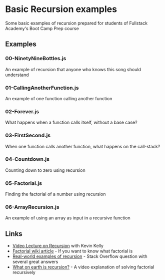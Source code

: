 # Basic Recursion examples

Some basic examples of recursion prepared for students of Fullstack Academy's Boot Camp Prep course

## Examples

### 00-NinetyNineBottles.js

An example of recursion that anyone who knows this song should understand

### 01-CallingAnotherFunction.js

An example of one function calling another function

### 02-Forever.js

What happens when a function calls itself, without a base case?

### 03-FirstSecond.js

When one function calls another function, what happens on the call-stack?

### 04-Countdown.js

Counting down to zero using recursion

### 05-Factorial.js

Finding the factorial of a number using recursion

### 06-ArrayRecursion.js

An example of using an array as input in a recursive function

## Links

- [Video Lecture on Recursion](https://www.youtube.com/watch?v=n-owY744ixw&feature=youtu.be) with Kevin Kelly
- [Factorial wiki article](https://en.wikipedia.org/wiki/Factorial) - If you want to know what factorial is
- [Real-world examples of recursion](https://stackoverflow.com/questions/105838/real-world-examples-of-recursion) - Stack Overflow question with several great answers
- [What on earth is recursion?](https://www.youtube.com/watch?v=Mv9NEXX1VHc) - A video explanation of solving factorial recursively